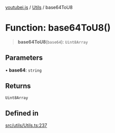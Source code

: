 [youtubei.js](../../../README.md) / [Utils](../README.md) / base64ToU8

# Function: base64ToU8()

> **base64ToU8**(`base64`): `Uint8Array`

## Parameters

• **base64**: `string`

## Returns

`Uint8Array`

## Defined in

[src/utils/Utils.ts:237](https://github.com/LuanRT/YouTube.js/blob/cf09f7bab14fcca99e1f3ae428c7337fea58cfa5/src/utils/Utils.ts#L237)
